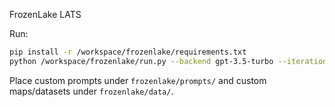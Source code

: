 FrozenLake LATS

Run:

```bash
pip install -r /workspace/frozenlake/requirements.txt
python /workspace/frozenlake/run.py --backend gpt-3.5-turbo --iterations 30
```

Place custom prompts under `frozenlake/prompts/` and custom maps/datasets under `frozenlake/data/`.
